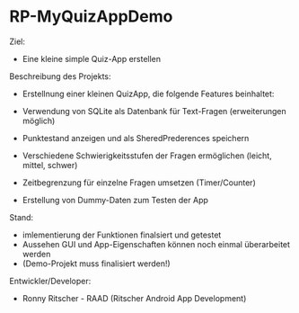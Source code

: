 # RP-MyQuizAppDemo


Ziel: 
- Eine kleine simple Quiz-App erstellen

Beschreibung des Projekts:
- Erstellnung einer kleinen QuizApp, die folgende Features beinhaltet:

- Verwendung von SQLite als Datenbank für Text-Fragen (erweiterungen möglich)
- Punktestand anzeigen und als SheredPrederences speichern
- Verschiedene Schwierigkeitsstufen der Fragen ermöglichen (leicht, mittel, schwer)
- Zeitbegrenzung für einzelne Fragen umsetzen (Timer/Counter)
- Erstellung von Dummy-Daten zum Testen der App

Stand:
- imlementierung der Funktionen finalsiert und getestet
- Aussehen GUI und App-Eigenschaften können noch einmal überarbeitet werden
- (Demo-Projekt muss finalisiert werden!)

Entwickler/Developer:
- Ronny Ritscher - RAAD (Ritscher Android App Development)




